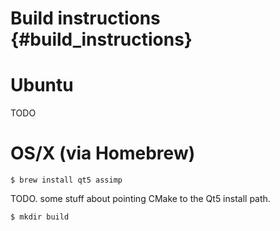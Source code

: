 Build instructions {#build_instructions}
==================

# Ubuntu

 TODO

# OS/X (via Homebrew)

    $ brew install qt5 assimp

 TODO. some stuff about pointing CMake to the Qt5 install path.

    $ mkdir build
